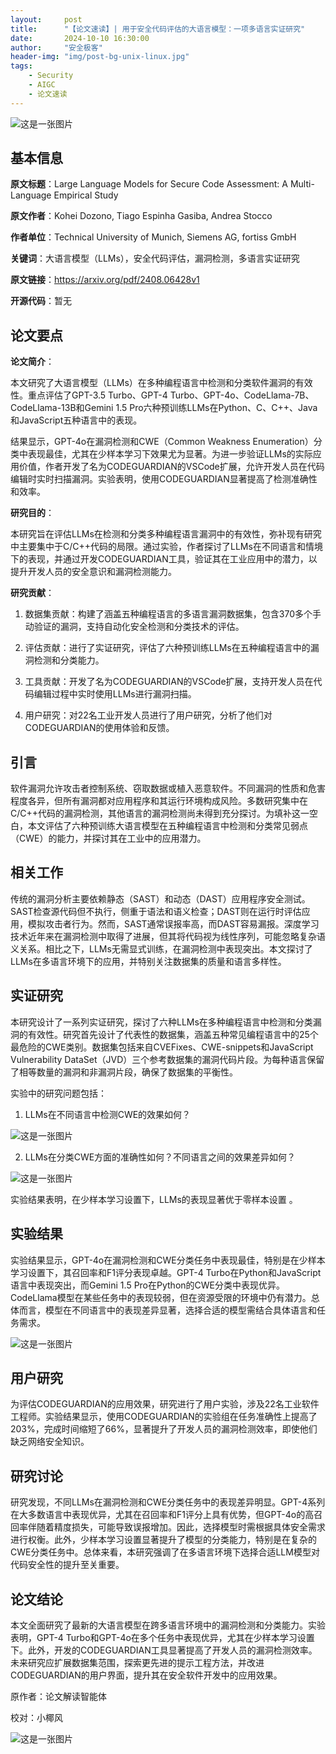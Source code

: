 ```yaml
---
layout:     post
title:      "【论文速读】| 用于安全代码评估的大语言模型：一项多语言实证研究"
date:       2024-10-10 16:30:00
author:     "安全极客"
header-img: "img/post-bg-unix-linux.jpg"
tags:
    - Security
    - AIGC
    - 论文速读
---
```



![这是一张图片](https://www.gptsecurity.info/img/in-post/0807/01.jpg)

## 基本信息

**原文标题**：Large Language Models for Secure Code Assessment: A Multi-Language Empirical Study

**原文作者**：Kohei Dozono, Tiago Espinha Gasiba, Andrea Stocco

**作者单位**：Technical University of Munich, Siemens AG, fortiss GmbH

**关键词**：大语言模型（LLMs），安全代码评估，漏洞检测，多语言实证研究

**原文链接**：https://arxiv.org/pdf/2408.06428v1

**开源代码**：暂无

## 论文要点

**论文简介**：

本文研究了大语言模型（LLMs）在多种编程语言中检测和分类软件漏洞的有效性。重点评估了GPT-3.5 Turbo、GPT-4 Turbo、GPT-4o、CodeLlama-7B、CodeLlama-13B和Gemini 1.5 Pro六种预训练LLMs在Python、C、C++、Java和JavaScript五种语言中的表现。

结果显示，GPT-4o在漏洞检测和CWE（Common Weakness Enumeration）分类中表现最佳，尤其在少样本学习下效果尤为显著。为进一步验证LLMs的实际应用价值，作者开发了名为CODEGUARDIAN的VSCode扩展，允许开发人员在代码编辑时实时扫描漏洞。实验表明，使用CODEGUARDIAN显著提高了检测准确性和效率。

**研究目的**：

本研究旨在评估LLMs在检测和分类多种编程语言漏洞中的有效性，弥补现有研究中主要集中于C/C++代码的局限。通过实验，作者探讨了LLMs在不同语言和情境下的表现，并通过开发CODEGUARDIAN工具，验证其在工业应用中的潜力，以提升开发人员的安全意识和漏洞检测能力。

**研究贡献**：

1. 数据集贡献：构建了涵盖五种编程语言的多语言漏洞数据集，包含370多个手动验证的漏洞，支持自动化安全检测和分类技术的评估。
   
2. 评估贡献：进行了实证研究，评估了六种预训练LLMs在五种编程语言中的漏洞检测和分类能力。
   
3. 工具贡献：开发了名为CODEGUARDIAN的VSCode扩展，支持开发人员在代码编辑过程中实时使用LLMs进行漏洞扫描。
   
4. 用户研究：对22名工业开发人员进行了用户研究，分析了他们对CODEGUARDIAN的使用体验和反馈。

## 引言

软件漏洞允许攻击者控制系统、窃取数据或植入恶意软件。不同漏洞的性质和危害程度各异，但所有漏洞都对应用程序和其运行环境构成风险。多数研究集中在C/C++代码的漏洞检测，其他语言的漏洞检测尚未得到充分探讨。为填补这一空白，本文评估了六种预训练大语言模型在五种编程语言中检测和分类常见弱点（CWE）的能力，并探讨其在工业中的应用潜力。

## 相关工作

传统的漏洞分析主要依赖静态（SAST）和动态（DAST）应用程序安全测试。SAST检查源代码但不执行，侧重于语法和语义检查；DAST则在运行时评估应用，模拟攻击者行为。然而，SAST通常误报率高，而DAST容易漏报。深度学习技术近年来在漏洞检测中取得了进展，但其将代码视为线性序列，可能忽略复杂语义关系。相比之下，LLMs无需显式训练，在漏洞检测中表现突出。本文探讨了LLMs在多语言环境下的应用，并特别关注数据集的质量和语言多样性。

## 实证研究

本研究设计了一系列实证研究，探讨了六种LLMs在多种编程语言中检测和分类漏洞的有效性。研究首先设计了代表性的数据集，涵盖五种常见编程语言中的25个最危险的CWE类别。数据集包括来自CVEFixes、CWE-snippets和JavaScript Vulnerability DataSet（JVD）三个参考数据集的漏洞代码片段。为每种语言保留了相等数量的漏洞和非漏洞片段，确保了数据集的平衡性。

实验中的研究问题包括：

1. LLMs在不同语言中检测CWE的效果如何？

![这是一张图片](https://www.gptsecurity.info/img/in-post/1010/01.png)

2. LLMs在分类CWE方面的准确性如何？不同语言之间的效果差异如何？

![这是一张图片](https://www.gptsecurity.info/img/in-post/1010/02.png)

实验结果表明，在少样本学习设置下，LLMs的表现显著优于零样本设置 。

## 实验结果

实验结果显示，GPT-4o在漏洞检测和CWE分类任务中表现最佳，特别是在少样本学习设置下，其召回率和F1评分表现卓越。GPT-4 Turbo在Python和JavaScript语言中表现突出，而Gemini 1.5 Pro在Python的CWE分类中表现优异。CodeLlama模型在某些任务中的表现较弱，但在资源受限的环境中仍有潜力。总体而言，模型在不同语言中的表现差异显著，选择合适的模型需结合具体语言和任务需求。

![这是一张图片](https://www.gptsecurity.info/img/in-post/1010/03.png)

## 用户研究

为评估CODEGUARDIAN的应用效果，研究进行了用户实验，涉及22名工业软件工程师。实验结果显示，使用CODEGUARDIAN的实验组在任务准确性上提高了203%，完成时间缩短了66%，显著提升了开发人员的漏洞检测效率，即使他们缺乏网络安全知识。

## 研究讨论

研究发现，不同LLMs在漏洞检测和CWE分类任务中的表现差异明显。GPT-4系列在大多数语言中表现优异，尤其在召回率和F1评分上具有优势，但GPT-4o的高召回率伴随着精度损失，可能导致误报增加。因此，选择模型时需根据具体安全需求进行权衡。此外，少样本学习设置显著提升了模型的分类能力，特别是在复杂的CWE分类任务中。总体来看，本研究强调了在多语言环境下选择合适LLM模型对代码安全性的提升至关重要。

## 论文结论

本文全面研究了最新的大语言模型在跨多语言环境中的漏洞检测和分类能力。实验表明，GPT-4 Turbo和GPT-4o在多个任务中表现优异，尤其在少样本学习设置下。此外，开发的CODEGUARDIAN工具显著提高了开发人员的漏洞检测效率。未来研究应扩展数据集范围，探索更先进的提示工程方法，并改进CODEGUARDIAN的用户界面，提升其在安全软件开发中的应用效果。

原作者：论文解读智能体

校对：小椰风

![这是一张图片](https://www.gptsecurity.info/img/in-post/0813/08.webp)







